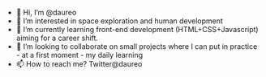 - 👋 Hi, I’m @daureo
- 👀 I’m interested in space exploration and human development
- 🌱 I’m currently learning front-end development (HTML+CSS+Javascript) aiming for a career shift.
- 💞️ I’m looking to collaborate on small projects where I can put in practice - at a first moment - my daily learning
- 📫 How to reach me? Twitter@daureo

<!---
daureo/daureo is a ✨ special ✨ repository because its `README.md` (this file) appears on your GitHub profile.
You can click the Preview link to take a look at your changes.
--->
